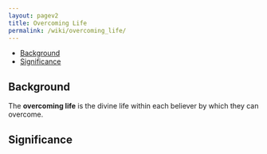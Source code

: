 ```yaml
---
layout: pagev2
title: Overcoming Life
permalink: /wiki/overcoming_life/
---
```

- [Background](#background)
- [Significance](#significance)

## Background

The **overcoming life** is the divine life within each believer by which they can overcome.

## Significance
